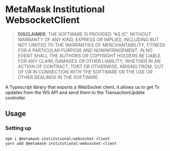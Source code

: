 # MetaMask Institutional WebsocketClient

> **DISCLAIMER.** THE SOFTWARE IS PROVIDED "AS IS", WITHOUT WARRANTY OF ANY KIND, EXPRESS OR IMPLIED, INCLUDING BUT NOT LIMITED TO THE WARRANTIES OF MERCHANTABILITY, FITNESS FOR A PARTICULAR PURPOSE AND NONINFRINGEMENT. IN NO EVENT SHALL THE AUTHORS OR COPYRIGHT HOLDERS BE LIABLE FOR ANY CLAIM, DAMAGES OR OTHER LIABILITY, WHETHER IN AN ACTION OF CONTRACT, TORT OR OTHERWISE, ARISING FROM, OUT OF OR IN CONNECTION WITH THE SOFTWARE OR THE USE OR OTHER DEALINGS IN THE SOFTWARE.

A Typescript library that exports a WebSocket client, it allows us to get Tx updates from the WS API and send them to the TransactionUpdate controller.

## Usage

### Setting up

```typescript
npm i @metamask-institutional/websocket-client
yarn add @metamask-institutional/websocket-client
```
